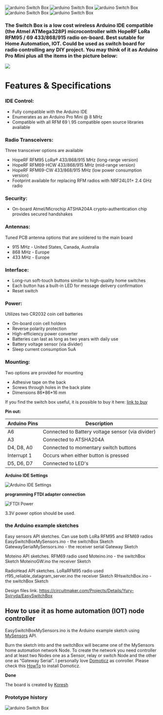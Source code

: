 ![arduino Switch Box](https://github.com/EasySensors/switchBox/blob/master/pics/easySwitchBox2_cr.jpg?raw=true)
![arduino Switch Box](https://github.com/EasySensors/switchBox/blob/master/pics/easySwitchBox3.jpg?raw=true)
![arduino Switch Box](https://github.com/EasySensors/switchBox/blob/master/pics/easySwitchBox4.jpg?raw=true)
![arduino Switch Box](https://github.com/EasySensors/switchBox/blob/master/pics/buttonsLEDPinout.png?raw=true)
![arduino Switch Box](https://github.com/EasySensors/switchBox/blob/master/pics/screwHoles.png?raw=true)

### The Switch Box  is a low cost wireless Arduino IDE compatible (the Atmel ATMega328P) microcontroller with HopeRF LoRa RFM95 / 69 433/868/915 radio on-board. Best sutable for Home Automation, IOT. Could be used as switch board for radio controlling any DIY project. You may think of it as Arduino Pro Mini plus all the items in the picture below:

![](https://github.com/EasySensors/switchBox/blob/master/pics/replace2.jpg?raw=true)

# Features & Specifications
### IDE Control: 
- Fully compatible with the Arduino IDE
- Enumerates as an Arduino Pro Mini @ 8 MHz
- Compatible with all RFM 69 \ 95 compatible open source libraries available
### Radio Transceivers:  
Three transceiver options are available
- HopeRF RFM95 LoRa® 433/868/915 MHz (long-range version)
- HopeRF RFM69-HCW 433/868/915 MHz (mid-range version)
- HopeRF RFM69-CW 433/868/915 MHz (low power consumption version)
- Footprint available for replacing  RFM radios with NRF24L01+ 2.4 GHz radio
### Security: 
- On-board Atmel/Microchip ATSHA204A crypto-authentication chip provides secured handshakes
### Antennas: 
Tuned PCB antenna options that are soldered to the main board
- 915 MHz - United States, Canada, Australia
- 868 MHz - Europe
- 433 MHz - Europe
### Interface: 
- Long-run soft-touch buttons similar to high-quality home switches
- Each button has a built-in LED for message delivery confirmation
- Reset switch
### Power: 
Utilizes two CR2032 coin cell batteries
- On-board coin cell holders
- Reverse polarity protection
- High-efficiency power converter
- Batteries can last as long as two years with daily use
- Battery voltage sensor (via divider)
- Sleep current consumption 5uA
### Mounting: 
Two options are provided for mounting
- Adhesive tape on the back
- Screws through holes in the back plate
- Dimensions 86\*86\*16 mm


 
If you find the switch box useful, it is possible to buy it here: [link to buy](https://www.crowdsupply.com/easysensors/easyswitchbox)

**Pin out:** 

Arduino Pins|	Description
------------|--------------
A6 |	Connected to Battery voltage sensor (via divider)
A3 |	Connected to  ATSHA204A
D4, D8, A0 | Connected to momentary switch buttons
Interrupt 1 | Occurs when either button is pressed
D5, D6, D7 | Connected to LED's



**Arduino IDE Settings**

![Arduino IDE Settings](https://github.com/EasySensors/ButtonSizeNode/blob/master/pics/IDEsettings.jpg?raw=true)




**programming FTDI adapter connection**

![FTDI Power](https://github.com/EasySensors/SwitchNode/blob/master/pics/FTDIvcc3.jpg?raw=true)


3.3V power option should be used.

### the Arduino example sketches

Easy sensors API sketches. Can use both LoRa RFM95 and RFM69 radios
EasySwitchBoxMySensors.ino  - the switchBox Sketch
GatewaySerialMySensors.ino - the receiver serial Gateway Sketch

Moteino API sketches. RFM69 radio used
Moteino.ino  - the switchBox Sketch
MoteinoGW.ino  the receiver Sketch

RadioHead API sketches. LoRaRFM95 radio used  
rf95_reliable_datagram_server.ino  the receiver Sketch
RHswitchBox.ino  - the switchBox Sketch

Design files link.
https://circuitmaker.com/Projects/Details/Yury-Sviryda/EasySwitchBox


How to use it as home automation (IOT) node controller
------------------------------------------------------

EasySwitchBoxMySensors.ino is the Arduino example sketch using [MySensors](https://www.mysensors.org/) API. 

Burn the sketch into and the switchBox will became  one of the MySensors home automation network Node. 
To create the network you need controller and at least two Nodes one as a Sensor, relay or switch Node and the other one as 
“Gateway Serial”. I personally love [Domoticz](https://domoticz.com/) as conroller. Please check this [HowTo](https://github.com/EasySensors/ButtonSizeNode/blob/master/DomoticzInstallMySensors.md) to install Domoticz.

**Done**

The board is created by  [Koresh](https://www.openhardware.io/user/143/projects/Koresh)



### Prototype history

![arduino Switch Box](https://github.com/EasySensors/switchBox/blob/master/pics/easySwitchBox6.jpg?raw=true)


